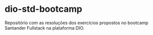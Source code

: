 # dio-std-bootcamp
Repositório com as resoluções dos exercícios propostos no bootcamp Santander Fullstack na plataforma DIO.
